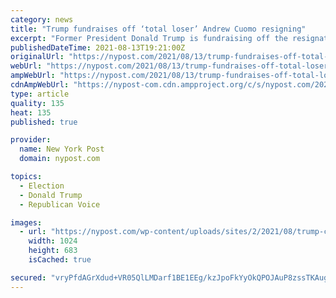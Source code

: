 ```yaml
---
category: news
title: "Trump fundraises off ‘total loser’ Andrew Cuomo resigning"
excerpt: "Former President Donald Trump is fundraising off the resignation of “total loser” and soon-to-be-former New York Gov. Andrew Cuomo."
publishedDateTime: 2021-08-13T19:21:00Z
originalUrl: "https://nypost.com/2021/08/13/trump-fundraises-off-total-loser-andrew-cuomo-resigning/"
webUrl: "https://nypost.com/2021/08/13/trump-fundraises-off-total-loser-andrew-cuomo-resigning/"
ampWebUrl: "https://nypost.com/2021/08/13/trump-fundraises-off-total-loser-andrew-cuomo-resigning/amp/"
cdnAmpWebUrl: "https://nypost-com.cdn.ampproject.org/c/s/nypost.com/2021/08/13/trump-fundraises-off-total-loser-andrew-cuomo-resigning/amp/"
type: article
quality: 135
heat: 135
published: true

provider:
  name: New York Post
  domain: nypost.com

topics:
  - Election
  - Donald Trump
  - Republican Voice

images:
  - url: "https://nypost.com/wp-content/uploads/sites/2/2021/08/trump-cuomo.jpg?quality=90&strip=all&w=1024"
    width: 1024
    height: 683
    isCached: true

secured: "vryPfdAGrXdud+VR05QlLMDarf1BE1EEg/kzJpoFkYyOkQPOJAuP8zssTKAugw8DmasDWPov7zOAPJ7G8i3JyXQSMPEK0n5FpXgpTmtgfyLreVZ4B/KPwxtRxy7yz75BSpzbZX4KXd09rInOxTlhtD/M9R+WAm0WDB9v8G5NHqDCjvq+xvfTP4tFjaDCTzkzYK+unnBaobPeX/+NT0w3ESxwvdoGbA4jt3BWJrkbtIZF7zDhabG5D/QmARfjxm3VcutvFmvqrOOUexXNCbIHdwV7VZf39csFCKCGOinnmAlXDgDJ4XgXK6AEyOjQ7gv/UFGTjmKOfPeZODBTCH22J7+vTTLyY3u5YOL8o0RCfjI=;XW/B23ecVhrmBUPfdjKQvw=="
---
```


